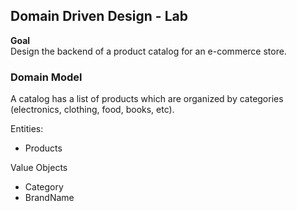 ## Domain Driven Design - Lab

**Goal**  
Design the backend of a product catalog for an e-commerce store.

### Domain Model
A catalog has a list of products which are organized by 
categories (electronics, clothing, food, books, etc).

Entities:
- Products

Value Objects
- Category
- BrandName

